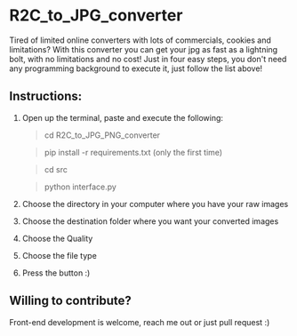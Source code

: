 # R2C_to_JPG_converter
Tired of limited online converters with lots of commercials, cookies and limitations? 
With this converter you can get your jpg as fast as a lightning bolt, with no limitations and no cost!
Just in four easy steps, you don't need any programming background to execute it, just follow the list above!
## Instructions:
1. Open up the terminal, paste and execute the following:

   
    >cd R2C_to_JPG_PNG_converter
    
    >pip install -r requirements.txt (only the first time)

    >cd src
    
    >python interface.py

3. Choose the directory in your computer where you have your raw images
4. Choose the destination folder where you want your converted images
5. Choose the Quality
6. Choose the file type
7. Press the button :)


## Willing to contribute?
Front-end development is welcome, reach me out or just pull request :)
